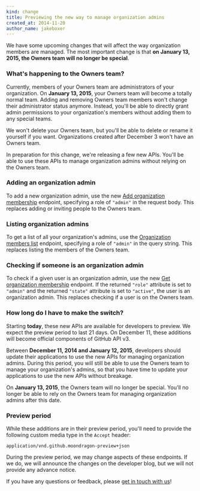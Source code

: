 ```yaml
---
kind: change
title: Previewing the new way to manage organization admins
created_at: 2014-11-20
author_name: jakeboxer
---
```

We have some upcoming changes that will affect the way organization members are managed. The most important change is that **on January 13, 2015, the Owners team will no longer be special**.

### What's happening to the Owners team?

Currently, members of your Owners team are administrators of your organization. On **January 13, 2015**, your Owners team will become a totally normal team. Adding and removing Owners team members won't change their administrator status anymore. Instead, you'll be able to directly grant admin permissions to your organization's members without adding them to any special teams.

We won't delete your Owners team, but you'll be able to delete or rename it yourself if you want. Organizations created after December 3 won't have an Owners team.

In preparation for this change, we're releasing a few new APIs. You'll be able to use these APIs to manage organization admins without relying on the Owners team.

### Adding an organization admin

To add a new organization admin, use the new [Add organization membership][add-org-membership] endpoint, specifying a role of `"admin"` in the request body. This replaces adding or inviting people to the Owners team.

### Listing organization admins

To get a list of all your organization's admins, use the [Organization members list][list-org-members] endpoint, specifying a role of `"admin"` in the query string. This replaces listing the members of the Owners team.

### Checking if someone is an organization admin

To check if a given user is an organization admin, use the new [Get organization membership][get-org-membership] endpoint. If the returned `"role"` attribute is set to `"admin"` and the returned `"state"` attribute is set to `"active"`, the user is an organization admin. This replaces checking if a user is on the Owners team.

### How long do I have to make the switch?

Starting **today**, these new APIs are available for developers to preview. We expect the preview period to last 21 days. On December 11, these additions will become official components of GitHub API v3.

Between **December 11, 2014 and January 12, 2015**, developers should update their applications to use the new APIs for managing organization admins. During this period, you will still be able to use the Owners team to manage your organization's admins, so that you have time to update your applications to use the new APIs without breakage.

On **January 13, 2015**, the Owners team will no longer be special. You'll no longer be able to rely on the Owners team for managing organization admins after this date.

### Preview period

While these additions are in their preview period, you'll need to provide the following custom media type in the `Accept` header:

    application/vnd.github.moondragon-preview+json

During the preview period, we may change aspects of these endpoints. If we do, we will announce the changes on the developer blog, but we will not provide any advance notice.

If you have any questions or feedback, please [get in touch with us][contact]!

[contact]: https://github.com/contact?form[subject]=Organization+Admin+Pre-release+Preview
[add-org-membership]: /v3/orgs/members/#add-or-update-organization-membership
[list-org-members]: /v3/orgs/members/#members-list
[get-org-membership]: /v3/orgs/members/#get-organization-membership
